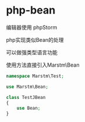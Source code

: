 # php-bean 

编辑器使用 phpStorm

php实现类似Bean的处理

可以做强类型语言功能

使用方法直接引入Marstm\Bean
```php
namespace Marstm\Test;

use Marstm\Bean;

class TestJBean
{
    use Bean;
}
```

